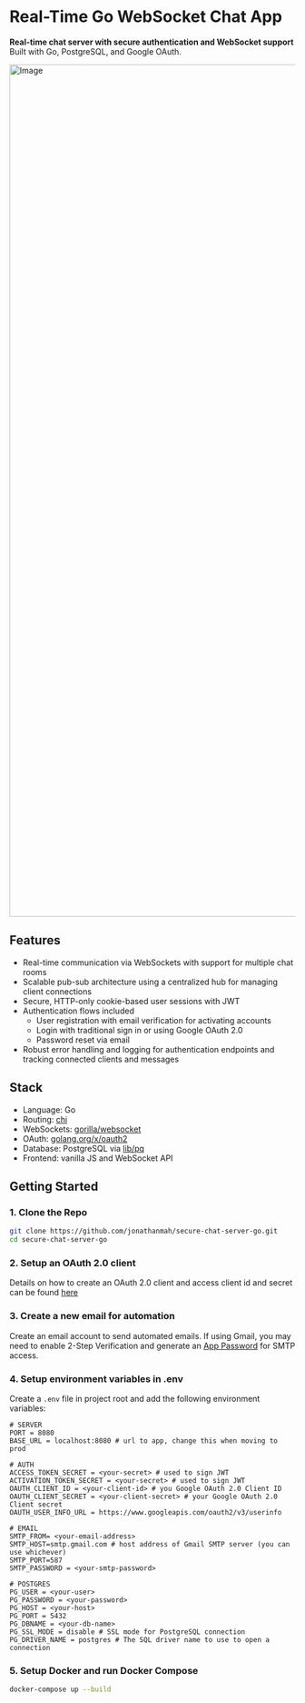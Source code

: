# Real-Time Go WebSocket Chat App

**Real-time chat server with secure authentication and WebSocket support**  
Built with Go, PostgreSQL, and Google OAuth.
 
<img width="1499" alt="Image" src="https://github.com/user-attachments/assets/9f555e89-ae17-401e-8ad8-4009700069da" />

## Features

- Real-time communication via WebSockets with support for multiple chat rooms
- Scalable pub-sub architecture using a centralized hub for managing client connections
- Secure, HTTP-only cookie-based user sessions with JWT  
- Authentication flows included
  - User registration with email verification for activating accounts
  - Login with traditional sign in or using Google OAuth 2.0
  - Password reset via email  
- Robust error handling and logging for authentication endpoints and tracking connected clients and messages

## Stack
- Language: Go
- Routing: [chi](https://github.com/go-chi/chi)
- WebSockets: [gorilla/websocket](https://github.com/gorilla/websocket)
- OAuth: [golang.org/x/oauth2](https://pkg.go.dev/golang.org/x/oauth2)
- Database: PostgreSQL via [lib/pq](https://github.com/lib/pq)
- Frontend: vanilla JS and WebSocket API

## Getting Started
### 1. Clone the Repo

```bash
git clone https://github.com/jonathanmah/secure-chat-server-go.git
cd secure-chat-server-go
```
### 2. Setup an OAuth 2.0 client
Details on how to create an OAuth 2.0 client and access client id and secret can be found [here](https://support.google.com/googleapi/answer/6158849?hl=en)

### 3. Create a new email for automation
Create an email account to send automated emails. If using Gmail, you may need to enable 2-Step Verification and generate an [App Password](https://support.google.com/mail/answer/185833?hl=en) for SMTP access.

### 4. Setup environment variables in .env

Create a `.env` file in project root and add the following environment variables:

```env
# SERVER
PORT = 8080
BASE_URL = localhost:8080 # url to app, change this when moving to prod

# AUTH
ACCESS_TOKEN_SECRET = <your-secret> # used to sign JWT
ACTIVATION_TOKEN_SECRET = <your-secret> # used to sign JWT
OAUTH_CLIENT_ID = <your-client-id> # you Google OAuth 2.0 Client ID
OAUTH_CLIENT_SECRET = <your-client-secret> # your Google OAuth 2.0 Client secret 
OAUTH_USER_INFO_URL = https://www.googleapis.com/oauth2/v3/userinfo 

# EMAIL
SMTP_FROM= <your-email-address>
SMTP_HOST=smtp.gmail.com # host address of Gmail SMTP server (you can use whichever)
SMTP_PORT=587
SMTP_PASSWORD = <your-smtp-password>

# POSTGRES
PG_USER = <your-user>
PG_PASSWORD = <your-password>
PG_HOST = <your-host>
PG_PORT = 5432
PG_DBNAME = <your-db-name>
PG_SSL_MODE = disable # SSL mode for PostgreSQL connection
PG_DRIVER_NAME = postgres # The SQL driver name to use to open a connection
```

### 5. Setup Docker and run Docker Compose

```bash
docker-compose up --build
```
